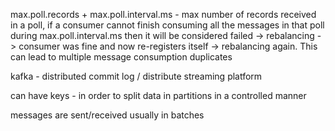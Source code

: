 max.poll.records + max.poll.interval.ms - max number of records received in a poll, if a consumer cannot finish consuming all the messages in that poll during max.poll.interval.ms then it will be considered failed -> rebalancing -> consumer was fine and now re-registers itself -> rebalancing again. This can lead to multiple message consumption duplicates

kafka - distributed commit log / distribute streaming platform

can have keys - in order to split data in partitions in a controlled manner

messages are sent/received usually in batches

